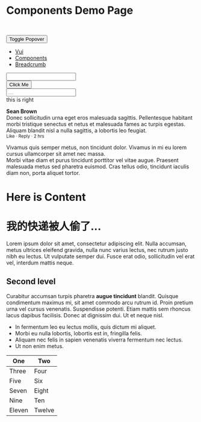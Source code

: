 # Components Demo Page

<div class="demo-box">
  <template v-for="el in ['primary', 'danger', 'info', 'success', 'black']">
    <v-btn :color-modifier="el"
           size-modifier="small"
           v-tip.top="`this is a sav tip`"
           :is-loading="switcher"
           @click.native="switcher = !switcher"
    >
      click me
    </v-btn>
  </template>

  <div style="padding-top: 30px;">
    <popover-popper
        title="Title"
        content="hello body 我的世界 我快递费蓝思科技烦死你dffffs顶顶顶"
        width="200"
    >
      <button class="v-btn" slot="reference">Toggle Popover</button>
    </popover-popper>
  </div>
</div>

<div class="demo-box">

  <nav class="v-breadcrumb">
    <ul>
      <li><a href="#">Vui</a></li>
      <li><a href="#">
        <span class="has-icon is-small">
          <i class="fa fa-github"></i>
        </span>
        Components
      </a></li>
      <li class="is-active"><a href="#" aria-current="page">Breadcrumb</a></li>
    </ul>
  </nav>

  <div class="v-cols">
    <div class="v-col is-8">
      <div class="v-field is-grouped">
        <div class="v-control is-expanded">
          <input type="text" class="v-input is-large">
        </div>
        <div class="v-control">
          <button class="v-btn is-info is-large">
            <span class="has-icon">
              <i class="fa fa-github"></i>
            </span>
            <span>
              Click Me
            </span>
          </button>
        </div>
      </div>
      <div class="v-field">
        <div class="v-control">
          <input type="text" class="v-input is-danger" placeholder="....">
        </div>
      </div>
    </div>
    <div class="v-col">
      this is right
    </div>
  </div>
</div>

<div class="demo-box" pre>
  <div class="v-box">
    <div class="v-media">
      <figure class="v-media-left">
        <p class="v-image is-48x48"></p>
      </figure>
      <div class="v-media-content">
        <div class="v-content">
          <p>
            <strong>Sean Brown</strong>
            <br>
            Donec sollicitudin urna eget eros malesuada sagittis. Pellentesque habitant morbi tristique senectus et
            netus
            et malesuada fames ac turpis egestas. Aliquam blandit nisl a nulla sagittis, a lobortis leo feugiat.
            <br>
            <small><a>Like</a> · <a>Reply</a> · 2 hrs</small>
          </p>
        </div>
        <div class="v-media">
          Vivamus quis semper metus, non tincidunt dolor. Vivamus in mi eu lorem cursus ullamcorper sit amet nec massa.
        </div>
        <div class="v-media">
          Morbi vitae diam et purus tincidunt porttitor vel vitae augue. Praesent malesuada metus sed pharetra euismod.
          Cras tellus odio, tincidunt iaculis diam non, porta aliquet tortor.
        </div>
      </div>
    </div>
  </div>
</div>

<div class="demo-box">

  # Here is Content

  <div class="v-box">
    <div class="v-content">
      <h1>我的快递被人偷了...</h1>
      <p>Lorem ipsum dolor sit amet, consectetur adipiscing elit. Nulla accumsan, metus ultrices eleifend gravida, nulla
        nunc varius lectus, nec rutrum justo nibh eu lectus. Ut vulputate semper dui. Fusce erat odio, sollicitudin vel
        erat vel, interdum mattis neque.</p>
      <h2>Second level</h2>
      <p>Curabitur accumsan turpis pharetra <strong>augue tincidunt</strong> blandit. Quisque condimentum maximus mi,
        sit
        amet commodo arcu rutrum id. Proin pretium urna vel cursus venenatis. Suspendisse potenti. Etiam mattis sem
        rhoncus lacus dapibus facilisis. Donec at dignissim dui. Ut et neque nisl.</p>
      <ul>
        <li>In fermentum leo eu lectus mollis, quis dictum mi aliquet.</li>
        <li>Morbi eu nulla lobortis, lobortis est in, fringilla felis.</li>
        <li>Aliquam nec felis in sapien venenatis viverra fermentum nec lectus.</li>
        <li>Ut non enim metus.</li>
      </ul>
    </div>
  </div>
</div>

<div class="demo-box">
  <table class="v-table" style="width: 100%">
    <thead>
    <tr>
      <th>One</th>
      <th>Two</th>
    </tr>
    </thead>
    <tbody>
    <tr>
      <td>Three</td>
      <td>Four</td>
    </tr>
    <tr>
      <td>Five</td>
      <td>Six</td>
    </tr>
    <tr>
      <td>Seven</td>
      <td>Eight</td>
    </tr>
    <tr>
      <td>Nine</td>
      <td>Ten</td>
    </tr>
    <tr>
      <td>Eleven</td>
      <td>Twelve</td>
    </tr>
    </tbody>
  </table>
</div>

<script>
  import Vue from 'vue'
  import VBtn from 'packages/button'
  import TooltipInstaller from 'packages/tooltip'
  import { PopoverPopper } from 'packages/popover'

  Vue.use(TooltipInstaller)

  export default {
    data () {
      return {
        switcher: false
      }
    },

    watch: {
      'switcher' (a) {
        a && setTimeout(() => {
          this.switcher = false
        }, 2000)
      }
    },

    components: {
      VBtn,
      PopoverPopper
    }
  }
</script>

<style lang="scss" type="text/scss" scoped>
  .v-btn {
    margin-right: 1rem;
  }

  .v-breadcrumb {
    a {
      color: #7a7a7a;
    }
  }

  .v-media {
    &-left {
      margin-right: 1rem;
      .v-image {
        &.is-48x48 {
          width: 48px;
          height: 48px;
          background-color: #eee8d5;
        }
      }
    }
    p {
      margin: 0;
      line-height: 1.4rem;
    }
  }

  .v-content {
    p, ul, ol {
      line-height: inherit;
      margin: inherit;
    }

    ul, ol {
      margin-left: 2em;
      margin-top: 1em;
    }
  }
</style>
